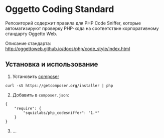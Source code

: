 Oggetto Coding Standard
=======================

Репозиторий содержит правила для PHP Code Sniffer, которые автоматизируют 
проверку PHP-кода на соответствие корпоративному стандарту Oggetto Web.

Описание стандарта: http://oggettoweb.github.io/docs/php/code_style/index.html

Установка и использование
---

1. Установить [composer](http://getcomposer.org/doc/01-basic-usage.md#installation)   
```
curl -sS https://getcomposer.org/installer | php
```

2. Добавить в `composer.json`:
```
{
    "require": {
        "squizlabs/php_codesniffer": "1.*"
    }
}
```
3. ...
